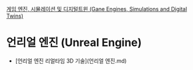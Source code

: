 [게임 엔진, 시뮬레이션 및 디지털트윈 (Gane Engines, Simulations and Digital Twins)](../index.md)
# 언리얼 엔진 (Unreal Engine)

- [언리얼 엔진 리얼타임 3D 기술](언리얼 엔진.md)


